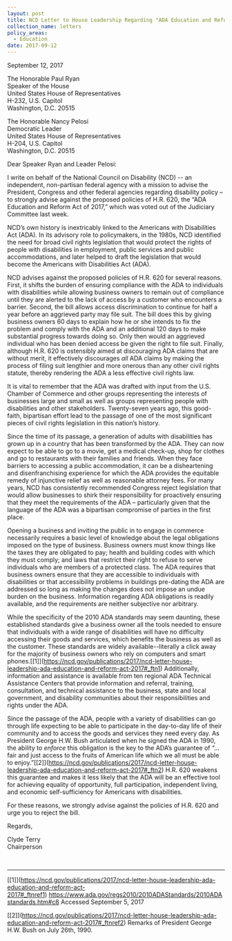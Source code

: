 ```yaml
---
layout: post
title: NCD Letter to House Leadership Regarding "ADA Education and Reform Act of 2017"
collection_name: letters
policy_areas:
  - Education
date: 2017-09-12
---
```

September 12, 2017

The Honorable Paul Ryan\
Speaker of the House\
United States House of Representatives\
H-232, U.S. Capitol\
Washington, D.C. 20515 

The Honorable Nancy Pelosi\
Democratic Leader\
United States House of Representatives\
H-204, U.S. Capitol\
Washington, D.C. 20515 

Dear Speaker Ryan and Leader Pelosi:

I write on behalf of the National Council on Disability (NCD) -- an independent, non-partisan federal agency with a mission to advise the President, Congress and other federal agencies regarding disability policy – to strongly advise against the proposed policies of H.R. 620, the “ADA Education and Reform Act of 2017,” which was voted out of the Judiciary Committee last week.

NCD’s own history is inextricably linked to the Americans with Disabilities Act (ADA). In its advisory role to policymakers, in the 1980s, NCD identified the need for broad civil rights legislation that would protect the rights of people with disabilities in employment, public services and public accommodations, and later helped to draft the legislation that would become the Americans with Disabilities Act (ADA). 

NCD advises against the proposed policies of H.R. 620 for several reasons. First, it shifts the burden of ensuring compliance with the ADA to individuals with disabilities while allowing business owners to remain out of compliance until they are alerted to the lack of access by a customer who encounters a barrier. Second, the bill allows access discrimination to continue for half a year before an aggrieved party may file suit. The bill does this by giving business owners 60 days to explain how he or she intends to fix the problem and comply with the ADA and an additional 120 days to make substantial progress towards doing so. Only then would an aggrieved individual who has been denied access be given the right to file suit. Finally, although H.R. 620 is ostensibly aimed at discouraging ADA claims that are without merit, it effectively discourages *all* ADA claims by making the process of filing suit lengthier and more onerous than any other civil rights statute, thereby rendering the ADA a less effective civil rights law.

It is vital to remember that the ADA was drafted with input from the U.S. Chamber of Commerce and other groups representing the interests of businesses large and small as well as groups representing people with disabilities and other stakeholders. Twenty-seven years ago, this good-faith, bipartisan effort lead to the passage of one of the most significant pieces of civil rights legislation in this nation’s history.

Since the time of its passage, a generation of adults with disabilities has grown up in a country that has been transformed by the ADA. They can now expect to be able to go to a movie, get a medical check-up, shop for clothes and go to restaurants with their families and friends. When they face barriers to accessing a public accommodation, it can be a disheartening and disenfranchising experience for which the ADA provides the equitable remedy of injunctive relief as well as reasonable attorney fees. For many years, NCD has consistently recommended Congress reject legislation that would allow businesses to shirk their responsibility for proactively ensuring that they meet the requirements of the ADA – particularly given that the language of the ADA was a bipartisan compromise of parties in the first place.

Opening a business and inviting the public in to engage in commerce necessarily requires a basic level of knowledge about the legal obligations imposed on the type of business. Business owners must know things like the taxes they are obligated to pay; health and building codes with which they must comply; and laws that restrict their right to refuse to serve individuals who are members of a protected class. The ADA requires that business owners ensure that they are accessible to individuals with disabilities or that accessibility problems in buildings pre-dating the ADA are addressed so long as making the changes does not impose an undue burden on the business. Information regarding ADA obligations is readily available, and the requirements are neither subjective nor arbitrary.

While the specificity of the 2010 ADA standards may seem daunting, these established standards give a business owner all the tools needed to ensure that individuals with a wide range of disabilities will have no difficulty accessing their goods and services, which benefits the business as well as the customer. These standards are widely available--literally a click away for the majority of business owners who rely on computers and smart phones.[\[1]](https://ncd.gov/publications/2017/ncd-letter-house-leadership-ada-education-and-reform-act-2017#_ftn1) Additionally, information and assistance is available from ten regional ADA Technical Assistance Centers that provide information and referral, training, consultation, and technical assistance to the business, state and local government, and disability communities about their responsibilities and rights under the ADA. 

Since the passage of the ADA, people with a variety of disabilities can go through life expecting to be able to participate in the day-to-day life of their community and to access the goods and services they need every day. As President George H.W. Bush articulated when he signed the ADA in 1990, the ability to *enforce* this obligation is the key to the ADA’s guarantee of “…fair and just access to the fruits of American life which we all must be able to enjoy.”[\[2]](https://ncd.gov/publications/2017/ncd-letter-house-leadership-ada-education-and-reform-act-2017#_ftn2) H.R. 620 weakens this guarantee and makes it less likely that the ADA will be an effective tool for achieving equality of opportunity, full participation, independent living, and economic self-sufficiency for Americans with disabilities.

For these reasons, we strongly advise against the policies of H.R. 620 and urge you to reject the bill.

Regards,

Clyde Terry\
Chairperson

 



- - -

[\[1]](https://ncd.gov/publications/2017/ncd-letter-house-leadership-ada-education-and-reform-act-2017#_ftnref1) <https://www.ada.gov/regs2010/2010ADAStandards/2010ADAstandards.htm#c8> Accessed September 5, 2017

[\[2]](https://ncd.gov/publications/2017/ncd-letter-house-leadership-ada-education-and-reform-act-2017#_ftnref2) Remarks of President George H.W. Bush on July 26th, 1990.